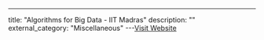---
title: "Algorithms for Big Data - IIT Madras"
description: ""
external_category: "Miscellaneous"
---[Visit Website](https://nptel.ac.in/courses/106106142/)

